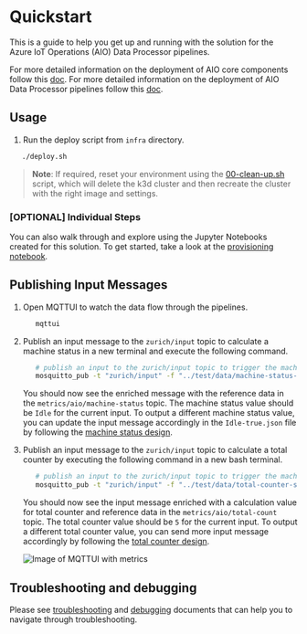 # Quickstart

This is a guide to help you get up and running with the solution for the Azure IoT Operations (AIO) Data Processor pipelines.

For more detailed information on the deployment of AIO core components follow this [doc](./provisioning/PROVISIONING.ipynb).
For more detailed information on the deployment of AIO Data Processor pipelines follow this [doc](./deployment/DEPLOYMENT.ipynb).

## Usage

1. Run the deploy script from `infra` directory.

```bash
   ./deploy.sh
```

> **Note**: If required, reset your environment using the [00-clean-up.sh](./provisioning/00-clean-up.sh) script, which will delete the k3d cluster and then recreate the cluster with the right image and settings.

### [OPTIONAL] Individual Steps

You can also walk through and explore using the Jupyter Notebooks created for this solution. To get started, take a look at the [provisioning notebook](./provisioning/PROVISIONING.ipynb).

## Publishing Input Messages

1. Open MQTTUI to watch the data flow through the pipelines.

   ```bash
      mqttui
   ```

1. Publish an input message to the `zurich/input` topic to calculate a machine status in a new terminal and execute the following command.

   ```bash
      # publish an input to the zurich/input topic to trigger the machine calculation pipeline
      mosquitto_pub -t "zurich/input" -f "../test/data/machine-status-samples/Idle-true.json"
   ```

   You should now see the enriched message with the reference data in the `metrics/aio/machine-status` topic. The machine status value should be `Idle` for the current input.
   To output a different machine status value, you can update the input message accordingly in the `Idle-true.json` file by following the [machine status design](../docs/design/machine-status.md#machine-status-logic).

1. Publish an input message to the `zurich/input` topic to calculate a total counter by executing the following command in a new bash terminal.

   ```bash
      # publish an input to the zurich/input topic to trigger the machine calculation pipeline
      mosquitto_pub -t "zurich/input" -f "../test/data/total-counter-samples/Good-Counter-5.json"
   ```

   You should now see the input message enriched with a calculation value for total counter and reference data in the `metrics/aio/total-count` topic. The total counter value should be `5` for the current input.
   To output a different total counter value, you can send more input message accordingly by following the [total counter design](../docs/design/total-count.md#total-count-logic).

   ![Image of MQTTUI with metrics](../docs/assets/all-metrics.png)

## Troubleshooting and debugging

Please see [troubleshooting](../docs/TROUBLESHOOTING.md) and [debugging](../docs/DEBUGGING.md) documents that can help you to navigate through troubleshooting.
